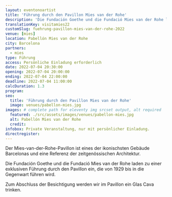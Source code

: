 ```yaml
---
layout: eventonoartist
title: 'Führung durch den Pavillon Mies van der Rohe'
description: 'Die Fundación Goethe und die Fundació Mies van der Rohe laden zu einer exklusiven Führung durch den Pavillon ein, die von 1929 bis in die Gegenwart führen wird.'
translationKey: visitamies22
customSlug: fuehrung-pavillon-mies-van-der-rohe-2022
venue: [mies]
location: Pabellón Mies van der Rohe
city: Barcelona
partners:
  - mies
type: Führung
access: Persönliche Einladung erforderlich
date: 2022-07-04 20:30:00
opening: 2022-07-04 20:00:00
ending: 2022-07-04 22:00:00
deadline: 2022-07-04 11:00:00
calcDuration: 1.3
program:
seo:
  title: 'Führung durch den Pavillon Mies van der Rohe'
  image: venues/pabellon-mies.jpg
images: # complete path for eleventy img srcset output, alt required
  featured: ./src/assets/images/venues/pabellon-mies.jpg
  alt: Pabellón Mies van der Rohe
  credit:
infobox: Private Veranstaltung, nur mit persönlicher Einladung.
directregister:
---
```


Der Mies-van-der-Rohe-Pavillon ist eines der ikonischsten Gebäude Barcelonas und eine Referenz der zeitgenössischen Architektur.

Die Fundación Goethe und die Fundació Mies van der Rohe laden zu einer exklusiven Führung durch den Pavillon ein, die von 1929 bis in die Gegenwart führen wird.

Zum Abschluss der Besichtigung werden wir im Pavillon ein Glas Cava trinken.
